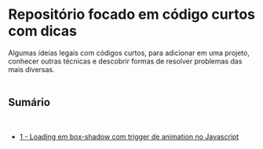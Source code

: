 # Repositório focado em código curtos com dicas

Algumas ideias legais com códigos curtos, para adicionar em uma projeto, conhecer outras técnicas e descobrir formas de resolver problemas das mais diversas. 
<br /><br />

## Sumário

<br />

* [1 - Loading em box-shadow com trigger de animation no Javascript](https://github.com/wesdrasalves/short-codes/tree/main/loading-boxshadow)